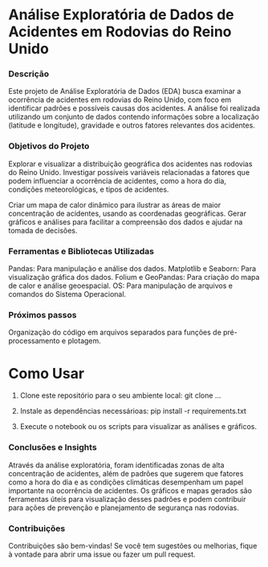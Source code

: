 # Análise Exploratória de Dados de Acidentes em Rodovias do Reino Unido

### Descrição
Este projeto de Análise Exploratória de Dados (EDA) busca examinar a ocorrência de acidentes em rodovias do Reino Unido, com foco em identificar padrões e possíveis causas dos acidentes. A análise foi realizada utilizando um conjunto de dados contendo informações sobre a localização (latitude e longitude), gravidade e outros fatores relevantes dos acidentes.

### Objetivos do Projeto
Explorar e visualizar a distribuição geográfica dos acidentes nas rodovias do Reino Unido.
Investigar possíveis variáveis relacionadas a fatores que podem influenciar a ocorrência de acidentes, como a hora do dia, condições meteorológicas, e tipos de acidentes.

Criar um mapa de calor dinâmico para ilustrar as áreas de maior concentração de acidentes, usando as coordenadas geográficas.
Gerar gráficos e análises para facilitar a compreensão dos dados e ajudar na tomada de decisões.

### Ferramentas e Bibliotecas Utilizadas
Pandas: Para manipulação e análise dos dados.
Matplotlib e Seaborn: Para visualização gráfica dos dados.
Folium e GeoPandas: Para criação do mapa de calor e análise geoespacial.
OS: Para manipulação de arquivos e comandos do Sistema Operacional.

### Próximos passos
Organização do código em arquivos separados para funções de pré-processamento e plotagem.

# Como Usar

1. Clone este repositório para o seu ambiente local:
git clone ...

2. Instale as dependências necessárioas:
pip install -r requirements.txt

3. Execute o notebook ou os scripts para visualizar as análises e gráficos.

### Conclusões e Insights
Através da análise exploratória, foram identificadas zonas de alta concentração de acidentes, além de padrões que sugerem que fatores como a hora do dia e as condições climáticas desempenham um papel importante na ocorrência de acidentes. Os gráficos e mapas gerados são ferramentas úteis para visualização desses padrões e podem contribuir para ações de prevenção e planejamento de segurança nas rodovias.

### Contribuições
Contribuições são bem-vindas! Se você tem sugestões ou melhorias, fique à vontade para abrir uma issue ou fazer um pull request.

